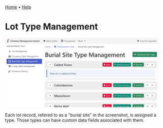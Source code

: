 [Home](https://cityssm.github.io/lot-occupancy-system/)
•
[Help](https://cityssm.github.io/lot-occupancy-system/docs/)

# Lot Type Management

![Lot Type Management](images/adminLotTypes.png)

Each lot record, refered to as a "burial site" in the screenshot, is assigned a type.
Those types can have custom data fields associated with them.

